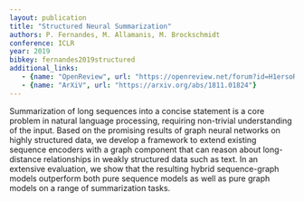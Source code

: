 ```yaml
---
layout: publication
title: "Structured Neural Summarization"
authors: P. Fernandes, M. Allamanis, M. Brockschmidt
conference: ICLR
year: 2019
bibkey: fernandes2019structured
additional_links:
   - {name: "OpenReview", url: "https://openreview.net/forum?id=H1ersoRqtm"}
   - {name: "ArXiV", url: "https://arxiv.org/abs/1811.01824"}
---
```

Summarization of long sequences into a concise statement is a core problem in natural language processing, requiring non-trivial understanding of the input. Based on the promising results of graph neural networks on highly structured data, we develop a framework to extend existing sequence encoders with a graph component that can reason about long-distance relationships in weakly structured data such as text. In an extensive evaluation, we show that the resulting hybrid sequence-graph models outperform both pure sequence models as well as pure graph models on a range of summarization tasks.
